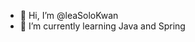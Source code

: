 - 👋 Hi, I’m @leaSoloKwan
- 🌱 I’m currently learning Java and Spring

<!---
leaSoloKwan/leaSoloKwan is a ✨ special ✨ repository because its `README.md` (this file) appears on your GitHub profile.
You can click the Preview link to take a look at your changes.
--->
